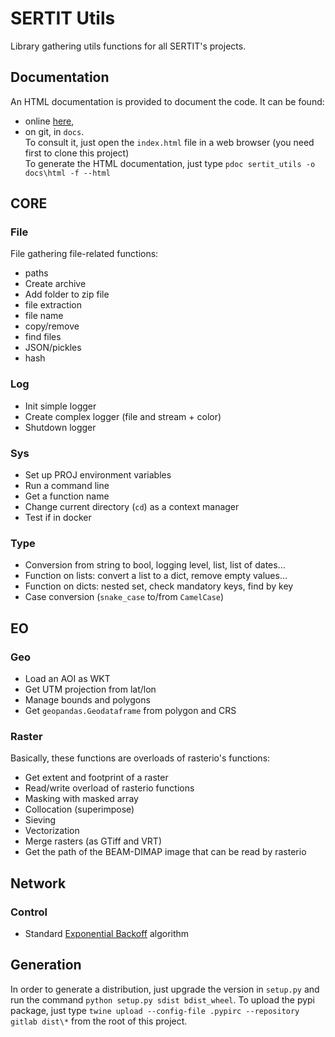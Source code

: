# SERTIT Utils

Library gathering utils functions for all SERTIT's projects.

## Documentation

An HTML documentation is provided to document the code.
It can be found:
- online [here](https://sertit.pages.sertit.unistra.fr/sertit-utils/),
- on git, in `docs`.  
  To consult it, just open the `index.html` file in a web browser (you need first to clone this project)  
  To generate the HTML documentation, just type `pdoc sertit_utils -o docs\html -f --html`

## CORE
### File
File gathering file-related functions:
- paths
- Create archive
- Add folder to zip file
- file extraction
- file name
- copy/remove
- find files
- JSON/pickles
- hash

### Log
- Init simple logger
- Create complex logger (file and stream + color)
- Shutdown logger

### Sys
- Set up PROJ environment variables
- Run a command line
- Get a function name
- Change current directory (`cd`) as a context manager
- Test if in docker

### Type
- Conversion from string to bool, logging level, list, list of dates...
- Function on lists: convert a list to a dict, remove empty values...
- Function on dicts: nested set, check mandatory keys, find by key
- Case conversion (`snake_case` to/from `CamelCase`) 

## EO

### Geo
- Load an AOI as WKT
- Get UTM projection from lat/lon
- Manage bounds and polygons
- Get `geopandas.Geodataframe` from polygon and CRS

### Raster
Basically, these functions are overloads of rasterio's functions:
- Get extent and footprint of a raster
- Read/write overload of rasterio functions
- Masking with masked array
- Collocation (superimpose)
- Sieving
- Vectorization
- Merge rasters (as GTiff and VRT)
- Get the path of the BEAM-DIMAP image that can be read by rasterio

## Network
### Control
- Standard [Exponential Backoff](https://en.wikipedia.org/wiki/Exponential_backoff) algorithm 

## Generation
In order to generate a distribution, just upgrade the version in `setup.py` and run the command `python setup.py sdist bdist_wheel`.
To upload the pypi package, just type `twine upload --config-file .pypirc --repository gitlab dist\*` from the root of this project.
